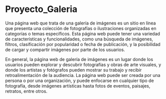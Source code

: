 # Proyecto_Galeria
Una página web que trata de una galería de imágenes es un sitio en línea que presenta una colección de fotografías o ilustraciones
organizadas en categorías o temas específicos. Esta página web puede tener una variedad de características y funcionalidades, 
como una búsqueda de imágenes, filtros, clasificación por popularidad o fecha de publicación, y la posibilidad de cargar y compartir imágenes por parte de los usuarios.

En general, la página web de galería de imágenes es un lugar donde los usuarios pueden explorar y descubrir fotografías y obras de arte visuales, 
y donde los artistas y fotógrafos pueden mostrar su trabajo y recibir retroalimentación de la audiencia. La página web puede ser creada por una persona o por una 
organización, y puede enfocarse en cualquier tipo de fotografía, desde imágenes artísticas hasta fotos de eventos, paisajes, retratos, entre otros.
